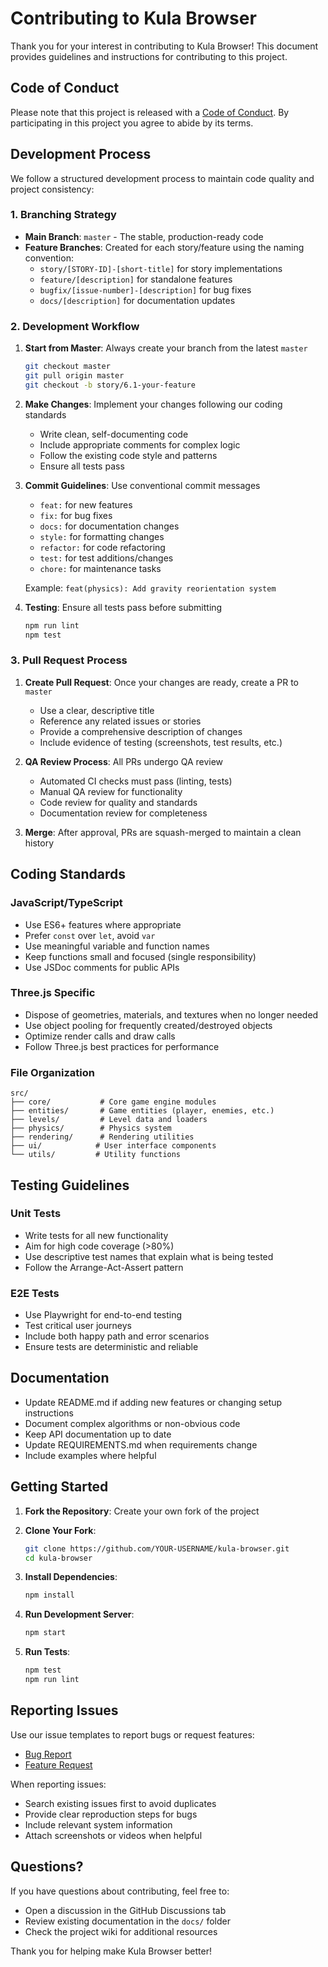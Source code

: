 # Contributing to Kula Browser

Thank you for your interest in contributing to Kula Browser! This document provides guidelines and instructions for contributing to this project.

## Code of Conduct

Please note that this project is released with a [Code of Conduct](CODE_OF_CONDUCT.md). By participating in this project you agree to abide by its terms.

## Development Process

We follow a structured development process to maintain code quality and project consistency:

### 1. Branching Strategy

- **Main Branch**: `master` - The stable, production-ready code
- **Feature Branches**: Created for each story/feature using the naming convention:
  - `story/[STORY-ID]-[short-title]` for story implementations
  - `feature/[description]` for standalone features
  - `bugfix/[issue-number]-[description]` for bug fixes
  - `docs/[description]` for documentation updates

### 2. Development Workflow

1. **Start from Master**: Always create your branch from the latest `master`
   ```bash
   git checkout master
   git pull origin master
   git checkout -b story/6.1-your-feature
   ```

2. **Make Changes**: Implement your changes following our coding standards
   - Write clean, self-documenting code
   - Include appropriate comments for complex logic
   - Follow the existing code style and patterns
   - Ensure all tests pass

3. **Commit Guidelines**: Use conventional commit messages
   - `feat:` for new features
   - `fix:` for bug fixes
   - `docs:` for documentation changes
   - `style:` for formatting changes
   - `refactor:` for code refactoring
   - `test:` for test additions/changes
   - `chore:` for maintenance tasks

   Example: `feat(physics): Add gravity reorientation system`

4. **Testing**: Ensure all tests pass before submitting
   ```bash
   npm run lint
   npm test
   ```

### 3. Pull Request Process

1. **Create Pull Request**: Once your changes are ready, create a PR to `master`
   - Use a clear, descriptive title
   - Reference any related issues or stories
   - Provide a comprehensive description of changes
   - Include evidence of testing (screenshots, test results, etc.)

2. **QA Review Process**: All PRs undergo QA review
   - Automated CI checks must pass (linting, tests)
   - Manual QA review for functionality
   - Code review for quality and standards
   - Documentation review for completeness

3. **Merge**: After approval, PRs are squash-merged to maintain a clean history

## Coding Standards

### JavaScript/TypeScript
- Use ES6+ features where appropriate
- Prefer `const` over `let`, avoid `var`
- Use meaningful variable and function names
- Keep functions small and focused (single responsibility)
- Use JSDoc comments for public APIs

### Three.js Specific
- Dispose of geometries, materials, and textures when no longer needed
- Use object pooling for frequently created/destroyed objects
- Optimize render calls and draw calls
- Follow Three.js best practices for performance

### File Organization
```
src/
├── core/           # Core game engine modules
├── entities/       # Game entities (player, enemies, etc.)
├── levels/         # Level data and loaders
├── physics/        # Physics system
├── rendering/      # Rendering utilities
├── ui/            # User interface components
└── utils/         # Utility functions
```

## Testing Guidelines

### Unit Tests
- Write tests for all new functionality
- Aim for high code coverage (>80%)
- Use descriptive test names that explain what is being tested
- Follow the Arrange-Act-Assert pattern

### E2E Tests
- Use Playwright for end-to-end testing
- Test critical user journeys
- Include both happy path and error scenarios
- Ensure tests are deterministic and reliable

## Documentation

- Update README.md if adding new features or changing setup instructions
- Document complex algorithms or non-obvious code
- Keep API documentation up to date
- Update REQUIREMENTS.md when requirements change
- Include examples where helpful

## Getting Started

1. **Fork the Repository**: Create your own fork of the project

2. **Clone Your Fork**:
   ```bash
   git clone https://github.com/YOUR-USERNAME/kula-browser.git
   cd kula-browser
   ```

3. **Install Dependencies**:
   ```bash
   npm install
   ```

4. **Run Development Server**:
   ```bash
   npm start
   ```

5. **Run Tests**:
   ```bash
   npm test
   npm run lint
   ```

## Reporting Issues

Use our issue templates to report bugs or request features:
- [Bug Report](.github/ISSUE_TEMPLATE/bug_report.md)
- [Feature Request](.github/ISSUE_TEMPLATE/feature_request.md)

When reporting issues:
- Search existing issues first to avoid duplicates
- Provide clear reproduction steps for bugs
- Include relevant system information
- Attach screenshots or videos when helpful

## Questions?

If you have questions about contributing, feel free to:
- Open a discussion in the GitHub Discussions tab
- Review existing documentation in the `docs/` folder
- Check the project wiki for additional resources

Thank you for helping make Kula Browser better!